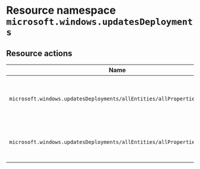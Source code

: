 # Resource namespace `microsoft.windows.updatesDeployments`
## Resource actions
|Name|Description|Privileged|
|-|-|-|
|`microsoft.windows.updatesDeployments/allEntities/allProperties/allTasks`|Read and configure all aspects of Windows Update Service|False|
|`microsoft.windows.updatesDeployments/allEntities/allProperties/read`|Read all aspects of Windows Update Service|False|
